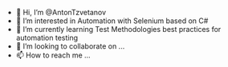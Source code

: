 - 👋 Hi, I’m @AntonTzvetanov
- 👀 I’m interested in Automation with Selenium based on C# 
- 🌱 I’m currently learning Test Methodologies best practices for automation testing 
- 💞️ I’m looking to collaborate on ...
- 📫 How to reach me ...

<!---
AntonTzvetanov/AntonTzvetanov is a ✨ special ✨ repository because its `README.md` (this file) appears on your GitHub profile.
You can click the Preview link to take a look at your changes.
--->
